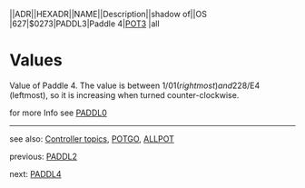 ||ADR||HEXADR||NAME||Description||shadow of||OS  
|627|$0273|PADDL3|Paddle 4|[POT3](../POT3/index.md) |all  
# Values  
Value of Paddle 4. The value is between 1/$01 (rightmost) and 228/$E4 (leftmost), so it is increasing when turned counter-clockwise.  
  
for more Info see [PADDL0](../PADDL0/index.md)  
  
  
---
see also: [Controller topics](../Controller_topics/index.md), [POTGO](../POTGO/index.md), [ALLPOT](../ALLPOT/index.md)  
  
previous: [PADDL2](../PADDL2/index.md)  
  
next: [PADDL4](../PADDL4/index.md)  
